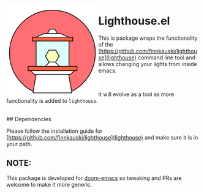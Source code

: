 <p align="left"><img align="left" src="meta/logo.png" width="240px"></p>

# Lighthouse.el

This is package wraps the functionality of the
[https://github.com/finnkauski/lighthouse](lighthouse) command line tool and
allows changing your lights from inside emacs. 

<br>

It will evolve as a tool as more functionality is added to `lighthouse`.

<br>
## Dependencies

Please follow the installation guide for
[https://github.com/finnkauski/lighthouse](lighthouse) and make sure it is in
your path. 

## NOTE:
This package is developed for
[doom-emacs](https://github.com/hlissner/doom-emacs) so tweaking and PRs are
welcome to make it more generic.

